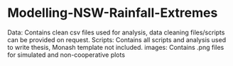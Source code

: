 # Modelling-NSW-Rainfall-Extremes

Data: Contains clean csv files used for analysis, data cleaning files/scripts can be provided on request.
Scripts: Contains all scripts and analysis used to write thesis, Monash template not included.
images: Contains .png files for simulated and non-cooperative plots

